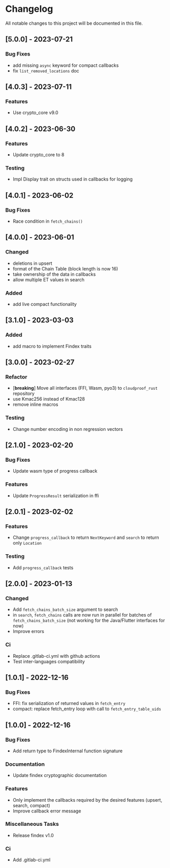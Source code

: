 # Changelog

All notable changes to this project will be documented in this file.

## [5.0.0] - 2023-07-21

### Bug Fixes

- add missing `async` keyword for compact callbacks
- fix `list_removed_locations` doc

## [4.0.3] - 2023-07-11

### Features

- Use crypto_core v9.0

## [4.0.2] - 2023-06-30

### Features

- Update crypto_core to 8

### Testing

- Impl Display trait on structs used in callbacks for logging

## [4.0.1] - 2023-06-02

### Bug Fixes

- Race condition in `fetch_chains()`

## [4.0.0] - 2023-06-01

### Changed

- deletions in upsert
- format of the Chain Table (block length is now 16)
- take ownership of the data in callbacks
- allow multiple ET values in search

### Added

- add live compact functionality

## [3.1.0] - 2023-03-03

### Added

- add macro to implement Findex traits

## [3.0.0] - 2023-02-27

### Refactor

- [**breaking**] Move all interfaces (FFI, Wasm, pyo3) to `cloudproof_rust` repository
- use Kmac256 instead of Kmac128
- remove inline macros

### Testing

- Change number encoding in non regression vectors

## [2.1.0] - 2023-02-20

### Bug Fixes

- Update wasm type of progress callback

### Features

- Update `ProgressResult` serialization in ffi

## [2.0.1] - 2023-02-02

### Features

- Change `progress_callback` to return `NextKeyword` and `search` to return only `Location`

### Testing

- Add `progress_callback` tests

## [2.0.0] - 2023-01-13

### Changed

- Add `fetch_chains_batch_size` argument to search
- in `search`, `fetch_chains` calls are now run in parallel for batches of `fetch_chains_batch_size` (not working for the Java/Flutter interfaces for now)
- Improve errors

### Ci

- Replace .gitlab-ci.yml with github actions
- Test inter-languages compatibility

## [1.0.1] - 2022-12-16

### Bug Fixes

- FFI: fix serialization of returned values in `fetch_entry`
- compact: replace fetch_entry loop with call to `fetch_entry_table_uids`

## [1.0.0] - 2022-12-16

### Bug Fixes

- Add return type to FindexInternal function signature

### Documentation

- Update findex cryptographic documentation

### Features

- Only implement the callbacks required by the desired features (upsert, search, compact)
- Improve callback error message

### Miscellaneous Tasks

- Release findex v1.0

### Ci

- Add .gitlab-ci.yml

<!-- generated by git-cliff -->
